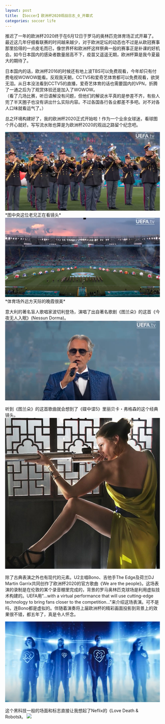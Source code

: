 ```yaml
---
layout: post
title: 【Soccer】欧洲杯2020观战日志_0_开幕式
categories: soccer life
---
```

推迟了一年的欧洲杯2020终于在6月12日于罗马的奥林匹克体育场正式开幕了。最近这几年仔细看联赛的时间越来越少，对于欧洲足坛的动态也不过是从欧冠赛事那里拾得的一点皮毛而已，像世界杯和欧洲杯这样祭典一般的赛事正是补课的好机会。如今日本国内的感染者数量居高不下，疫苗又遥遥无期，欧洲杯算是我今夏最大的期待了。

日本国内的话，欧洲杯2016的时候还有地上波TBS可以免费观看，今年却只有付费电视WOWOW能看。反观我天朝，CCTV5和爱奇艺体育都可以免费观看，欲哭无泪。从日本没法看到CCTV5的直播，爱奇艺体育的话也需要国内的VPN，折腾了一通之后为了观赏体验还是加入了WOWOW。  
（看了几场比赛，听日语解没有问题，但他们的解说水平真的是参差不齐，有些人兜了半天圈子也没有讲出什么实际内容。不过各国各行各业都差不多吧。对不对各人口味就看运气了。）

总之环境构建好了，我的欧洲杯2020正式开始啦！作为一个业余女球迷，看球图个开心就好。写写流水账也算是为欧洲杯2020的观战之路留个纪念吧。

<img src="/assets/post/2021-6/2.png" class="center">
*图中央这位老兄正在看镜头*

<img src="/assets/post/2021-6/3.png" class="center">
*体育场外远方天际的晚霞很美*

意大利的著名盲人歌唱家波切利登场，演唱了出自著名歌剧《图兰朵》的这首《今夜无人入眠》(Nessun Dorma)。
<img src="/assets/post/2021-6/4.png" class="center">

听到《图兰朵》的这首歌曲就会想到了《碟中谍5》里丽贝卡・弗格森的这个经典镜头。
<img src="/assets/post/2021-6/5.jpg" class="center">

除了古典表演之外也有现代的元素。U2主唱Bono、吉他手The Edge及荷兰DJ Martin Garrix共同创作了欧洲杯2020的官方歌曲《We are the people》。这场表演的录制是在伦敦的某个录音棚里完成的，背景的罗马奥林匹克球场是利用虚拟技术构建的。UEFA用"...with a virtual performance that will use cutting-edge technology to bring fans closer to the competition..."来介绍这场表演。可不是吗，连Bono都是虚拟的。伴随着演奏将上届欧洲杯的精彩画面投影到背景上的效果很不错，都五年了，真是令人怀念。

<img src="/assets/post/2021-6/7.png" class="center">

这个黑科技一般的场面和标志直接让我想起了Neflix的《Love Death & Robots》。
<img src="https://upload.wikimedia.org/wikipedia/en/f/fe/Love%2C_Death_%2B_Robots_logo.png" class="center">
